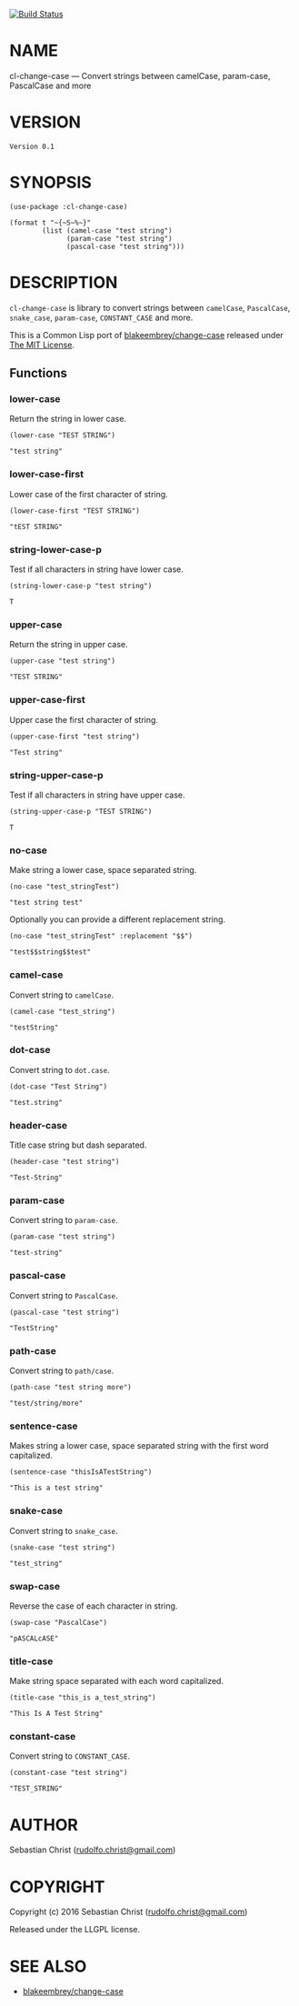 [![Build Status](https://travis-ci.org/rudolfochrist/cl-change-case.svg?branch=master)](https://travis-ci.org/rudolfochrist/cl-change-case)

# NAME

cl-change-case &#x2014; Convert strings between camelCase, param-case, PascalCase and more

# VERSION

    Version 0.1

# SYNOPSIS

    (use-package :cl-change-case)
    
    (format t "~{~S~%~}"
            (list (camel-case "test string")
                  (param-case "test string")
                  (pascal-case "test string")))

# DESCRIPTION

`cl-change-case` is library to convert strings between `camelCase`, `PascalCase`, `snake_case`, `param-case`,
`CONSTANT_CASE` and more. 

This is a Common Lisp port of [blakeembrey/change-case](https://github.com/blakeembrey/change-case) released under [The MIT License](https://opensource.org/licenses/MIT). 

## Functions

### lower-case

Return the string in lower case.

    (lower-case "TEST STRING")

    "test string"

### lower-case-first

Lower case of the first character of string.

    (lower-case-first "TEST STRING")

    "tEST STRING"

### string-lower-case-p

Test if all characters in string have lower case.

    (string-lower-case-p "test string")

    T

### upper-case

Return the string in upper case.

    (upper-case "test string")

    "TEST STRING"

### upper-case-first

Upper case the first character of string.

    (upper-case-first "test string")

    "Test string"

### string-upper-case-p

Test if all characters in string have upper case.

    (string-upper-case-p "TEST STRING")

    T

### no-case

Make string a lower case, space separated string. 

    (no-case "test_stringTest")

    "test string test"

Optionally you can provide a different replacement string.

    (no-case "test_stringTest" :replacement "$$")

    "test$$string$$test"

### camel-case

Convert string to `camelCase`.

    (camel-case "test_string")

    "testString"

### dot-case

Convert string to `dot.case`.

    (dot-case "Test String")

    "test.string"

### header-case

Title case string but dash separated.

    (header-case "test string")

    "Test-String"

### param-case

Convert string to `param-case`.

    (param-case "test string")

    "test-string"

### pascal-case

Convert string to `PascalCase`.

    (pascal-case "test string")

    "TestString"

### path-case

Convert string to `path/case`.

    (path-case "test string more")

    "test/string/more"

### sentence-case

Makes string a lower case, space separated string with the first word capitalized.

    (sentence-case "thisIsATestString")

    "This is a test string"

### snake-case

Convert string to `snake_case`.

    (snake-case "test string")

    "test_string"

### swap-case

Reverse the case of each character in string.

    (swap-case "PascalCase")

    "pASCALcASE"

### title-case

Make string space separated with each word capitalized.

    (title-case "this_is a_test_string")

    "This Is A Test String"

### constant-case

Convert string to `CONSTANT_CASE`.

    (constant-case "test string")

    "TEST_STRING"

# AUTHOR

Sebastian Christ (<rudolfo.christ@gmail.com>)

# COPYRIGHT

Copyright (c) 2016 Sebastian Christ (rudolfo.christ@gmail.com)

Released under the LLGPL license.

# SEE ALSO

-   [blakeembrey/change-case](https://github.com/blakeembrey/change-case)
